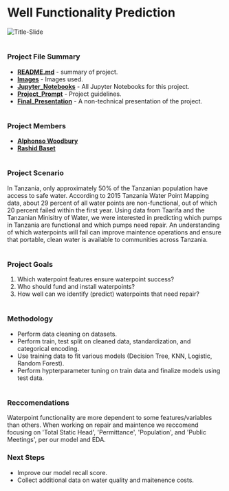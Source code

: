 # Well Functionality Prediction 

![Title-Slide](Images/tanzania.jpg)

#
### Project File Summary
   - <b>[README.md](README.md)</b> - summary of project.
   - <b>[Images](/Images)</b> - Images used.
   - <b>[Jupyter_Notebooks](/Jupyter_Notebooks)</b> - All Jupyter Notebooks for this project.
   - <b>[Project_Prompt](/Project_Prompt)</b> - Project guidelines.
   - <b>[Final_Presentation](/Final_Presentation)</b> - A non-technical presentation of the project.

#
### Project Members

   - <b>[Alphonso Woodbury](https://github.com/a-woodbury)</b>
   - <b>[Rashid Baset](https://github.com/rashidbaset)</b>

#
### Project Scenario

In Tanzania, only approximately 50% of the Tanzanian population have access to safe water. According to 2015 Tanzania Water Point Mapping data, about 29 percent of all water points are non-functional, out of which 20 percent failed within the first year. Using data from Taarifa and the Tanzanian Minisitry of Water, we were interested in predicting which pumps in Tanzania are functional and which pumps need repair. An understanding of which waterpoints will fail can improve maintence operations and ensure that portable, clean water is available to communities across Tanzania.

#
### Project Goals

1. Which waterpoint features ensure waterpoint success?
2. Who should fund and install waterpoints?
3. How well can we identify (predict) waterpoints that need repair?


#
### Methodology

- Perform data cleaning on datasets.
- Perform train, test split on cleaned data, standardization, and categorical encoding.
- Use training data to fit various models (Decision Tree, KNN, Logistic, Random Forest).
- Perform hypterparameter tuning on train data and finalize models using test data.

#
### Reccomendations

Waterpoint functionality are more dependent to some features/variables than others. When working on repair and maintence we reccomend focusing on 'Total Static Head', 'Permittance', 'Population', and 'Public Meetings', per our model and EDA. 

### Next Steps

- Improve our model recall score.
- Collect additional data on water quality and maitenence costs. 























